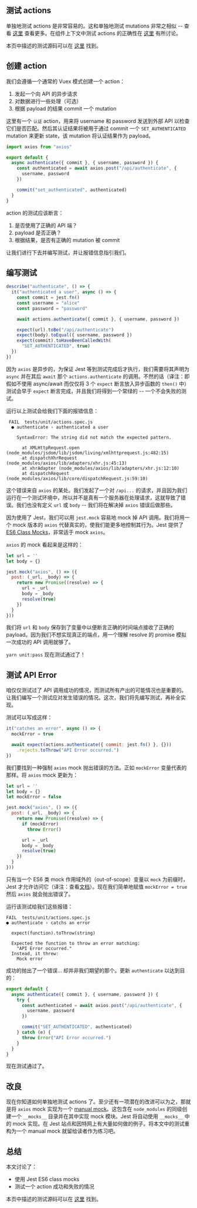 ## 测试 actions

单独地测试 actions 是非常容易的。这和单独地测试 mutations 非常之相似 -- 查看 [这里](https://lmiller1990.github.io/vue-testing-handbook/vuex-mutations.html) 查看更多。在组件上下文中测试 actions 的正确性在 [这里](https://lmiller1990.github.io/vue-testing-handbook/vuex-in-components-mutations-and-actions.html) 有所讨论。

本页中描述的测试源码可以在 [这里](https://github.com/lmiller1990/vue-testing-handbook/tree/master/demo-app/tests/unit/actions.spec.js) 找到。

## 创建 action

我们会遵循一个通常的 Vuex 模式创建一个 action：

1. 发起一个向 API 的异步请求
2. 对数据进行一些处理（可选）
3. 根据 payload 的结果 commit 一个 mutation

这里有一个 `认证` action，用来将 username 和 password 发送到外部 API 以检查它们是否匹配。然后其认证结果将被用于通过 commit 一个 `SET_AUTHENTICATED` mutation 来更新 state，该 mutation 将认证结果作为 payload。

```js
import axios from "axios"

export default {
  async authenticate({ commit }, { username, password }) {
    const authenticated = await axios.post("/api/authenticate", {
      username, password
    })

    commit("set_authenticated", authenticated)
  }
}
```

action 的测试应该断言：

1. 是否使用了正确的 API 端？
2. payload 是否正确？
3. 根据结果，是否有正确的 mutation 被 commit

让我们进行下去并编写测试，并让报错信息指引我们。

## 编写测试

```js
describe("authenticate", () => {
  it("authenticated a user", async () => {
    const commit = jest.fn()
    const username = "alice"
    const password = "password"

    await actions.authenticate({ commit }, { username, password })

    expect(url).toBe("/api/authenticate")
    expect(body).toEqual({ username, password })
    expect(commit).toHaveBeenCalledWith(
      "SET_AUTHENTICATED", true)
  })
})
```

因为 `axios` 是异步的，为保证 Jest 等到测试完成后才执行，我们需要将其声明为 `async` 并在其后 `await` 那个 `actions.authenticate` 的调用。不然的话（译注：即假如不使用 async/await 而仅仅将 3 个 `expect` 断言放入异步函数的 `then()` 中）测试会早于 `expect` 断言完成，并且我们将得到一个常绿的 -- 一个不会失败的测试。

运行以上测试会给我们下面的报错信息：

```
 FAIL  tests/unit/actions.spec.js
  ● authenticate › authenticated a user

    SyntaxError: The string did not match the expected pattern.

      at XMLHttpRequest.open (node_modules/jsdom/lib/jsdom/living/xmlhttprequest.js:482:15)
      at dispatchXhrRequest (node_modules/axios/lib/adapters/xhr.js:45:13)
      at xhrAdapter (node_modules/axios/lib/adapters/xhr.js:12:10)
      at dispatchRequest (node_modules/axios/lib/core/dispatchRequest.js:59:10)
```

这个错误来自 `axios` 的某处。我们发起了一个对 `/api...` 的请求，并且因为我们运行在一个测试环境中，所以并不是真有一个服务器在处理请求，这就导致了错误。我们也没有定义 `url` 或 `body` -- 我们将在解决掉 `axios` 错误后做那些。

因为使用了 Jest，我们可以用 `jest.mock` 容易地 mock 掉 API 调用。我们将用一个 mock 版本的 `axios` 代替真实的，使我们能更多地控制其行为。Jest 提供了 [ES6 Class Mocks](https://jestjs.io/docs/en/es6-class-mocks)，非常适于 mock `axios`。

`axios` 的 mock 看起来是这样的：

```js
let url = ''
let body = {}

jest.mock("axios", () => ({
  post: (_url, _body) => { 
    return new Promise((resolve) => {
      url = _url
      body = _body
      resolve(true)
    })
  }
}))
```

我们将 `url` 和 `body` 保存到了变量中以便断言正确的时间端点接收了正确的 payload。因为我们不想实现真正的端点，用一个理解 resolve 的 promise 模拟一次成功的 API 调用就够了。

`yarn unit:pass` 现在测试通过了！

## 测试 API Error

咱仅仅测试过了 API 调用成功的情况，而测试所有产出的可能情况也是重要的。让我们编写一个测试应对发生错误的情况。这次，我们将先编写测试，再补全实现。

测试可以写成这样：

```js
it("catches an error", async () => {
  mockError = true

  await expect(actions.authenticate({ commit: jest.fn() }, {}))
    .rejects.toThrow("API Error occurred.")
})
```

我们要找到一种强制 `axios` mock 抛出错误的方法。正如 `mockError` 变量代表的那样。将 `axios` mock 更新为：

```js
let url = ''
let body = {}
let mockError = false

jest.mock("axios", () => ({
  post: (_url, _body) => { 
    return new Promise((resolve) => {
      if (mockError) 
        throw Error()

      url = _url
      body = _body
      resolve(true)
    })
  }
}))
```

只有当一个 ES6 类 mock 作用域外的（out-of-scope）变量以 `mock` 为前缀时，Jest 才允许访问它（译注：查看[文档](https://jestjs.io/docs/en/es6-class-mocks#calling-jestmockdocsenjest-objectjestmockmodulename-factory-options-with-the-module-factory-parameter)）。现在我们简单地赋值 `mockError = true` 然后 `axios` 就会抛出错误了。

运行该测试给我们这些报错：

```
FAIL  tests/unit/actions.spec.js
● authenticate › catchs an error

  expect(function).toThrow(string)

  Expected the function to throw an error matching:
    "API Error occurred."
  Instead, it threw:
    Mock error
```

成功的抛出了一个错误... 却并非我们期望的那个。更新 `authenticate` 以达到目的：

```js
export default {
  async authenticate({ commit }, { username, password }) {
    try {
      const authenticated = await axios.post("/api/authenticate", {
        username, password
      })

      commit("SET_AUTHENTICATED", authenticated)
    } catch (e) {
      throw Error("API Error occurred.")
    }
  }
}
```

现在测试通过了。

## 改良

现在你知道如何单独地测试 actions 了。至少还有一项潜在的改进可以为之，那就是将 `axios` mock 实现为一个 [manual mock](https://jestjs.io/docs/en/manual-mocks)。这包含在 `node_modules` 的同级创建一个 `__mocks__` 目录并在其中实现 mock 模块。Jest 将自动使用  `__mocks__` 中的 mock 实现。在 Jest 站点和因特网上有大量如何做的例子。将本文中的测试重构为一个 manual mock 就留给读者作为练习吧。

## 总结

本文讨论了：

- 使用 Jest ES6 class mocks
- 测试一个 action 成功和失败的情况

本页中描述的测试源码可以在 [这里](https://github.com/lmiller1990/vue-testing-handbook/tree/master/demo-app/tests/unit/actions.spec.js) 找到。
